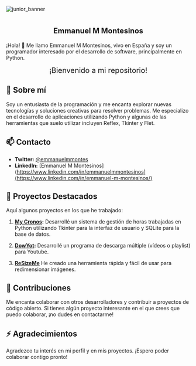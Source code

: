 ![junior_banner](https://github.com/EmmanuelMMontesinos/EmmanuelMMontesinos/assets/97795200/c0228629-848d-46dd-800b-16de1dbd7578)

# <div align="center" style="font-size: 20px;">Emmanuel M Montesinos</div>

¡Hola! 👋 Me llamo Emmanuel M Montesinos, vivo en España y soy un programador interesado por el desarrollo de software, principalmente en Python.

<div align="center" style="font-size: 20px;">¡Bienvenido a mi repositorio!</div>

## 🌱 Sobre mí

Soy un entusiasta de la programación y me encanta explorar nuevas tecnologías y soluciones creativas para resolver problemas. Me especializo en el desarrollo de aplicaciones utilizando Python y algunas de las herramientas que suelo utilizar incluyen Reflex, Tkinter y Flet.

## 📫 Contacto

- **Twitter:** [@emmanuelmmontes](https://twitter.com/emmanuelmmontes)
- **LinkedIn:** [Emmanuel M Montesinos](https://www.linkedin.com/in/emmanuelmmontesinos](https://www.linkedin.com/in/emmanuel-m-montesinos/)

## 🔭 Proyectos Destacados

Aquí algunos proyectos en los que he trabajado:

1. **[My Cronos](https://github.com/EmmanuelMMontesinos/My_Cronos):** Desarrollé un sistema de gestión de horas trabajadas en Python utilizando Tkinter para la interfaz de usuario y SQLite para la base de datos.
     
2. **[DowYot](https://github.com/EmmanuelMMontesinos/DowYot):** Desarrollé un programa de descarga múltiple (vídeos o playlist) para Youtube.

3. **[ReSizeMe](https://github.com/EmmanuelMMontesinos/ReSizeMe)** He creado una herramienta rápida y fácil de usar para redimensionar imágenes.

## 👯 Contribuciones

Me encanta colaborar con otros desarrolladores y contribuir a proyectos de código abierto. Si tienes algún proyecto interesante en el que crees que puedo colaborar, ¡no dudes en contactarme!

## ⚡ Agradecimientos

Agradezco tu interés en mi perfil y en mis proyectos. ¡Espero poder colaborar contigo pronto!


<!--
**EmmanuelMMontesinos/EmmanuelMMontesinos** is a ✨ _special_ ✨ repository because its `README.md` (this file) appears on your GitHub profile.

Here are some ideas to get you started:

- 🔭 I’m currently working on ...
- 🌱 I’m currently learning ...
- 👯 I’m looking to collaborate on ...
- 🤔 I’m looking for help with ...
- 💬 Ask me about ...
- 📫 How to reach me: ...
- 😄 Pronouns: ...
- ⚡ Fun fact: ...
-->
